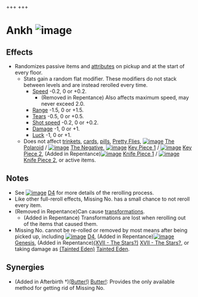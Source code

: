+++
+++

 # Ankh ![image](/image/Ankh.png) 


Effects
---------


* Randomizes passive items and [attributes](/wiki/Attribute "Attribute") on pickup and at the start of every floor.
	+ Stats gain a random flat modifier. These modifiers do not stack between levels and are instead rerolled every time.
		- [Speed](/wiki/Speed "Speed") -0.2, 0 or +0.2.
			* (Removed in Repentance) Also affects maximum speed, may never exceed 2.0.
		- [Range](/wiki/Range "Range") -1.5, 0 or +1.5.
		- [Tears](/wiki/Tears "Tears") -0.5, 0 or +0.5.
		- [Shot speed](/wiki/Shot_speed "Shot speed") -0.2, 0 or +0.2.
		- [Damage](/wiki/Damage "Damage") -1, 0 or +1.
		- [Luck](/wiki/Luck "Luck") -1, 0 or +1.
	+ Does not affect [trinkets](/wiki/Trinket "Trinket"), [cards](/wiki/Card "Card"), [pills](/wiki/Pill "Pill"), [Pretty Flies](/wiki/Pretty_Fly "Pretty Fly"), [![image](/image/The_Polaroid.png)](/wiki/The_Polaroid "The Polaroid") [The Polaroid](/wiki/The_Polaroid "The Polaroid") / [![image](/image/The_Negative.png)](/wiki/The_Negative "The Negative") [The Negative](/wiki/The_Negative "The Negative"), [![image](/image/Key_Piece_1.png)](/wiki/Key_Piece_1 "Key Piece 1") [Key Piece 1](/wiki/Key_Piece_1 "Key Piece 1") / [![image](/image/Key_Piece_2.png)](/wiki/Key_Piece_2 "Key Piece 2") [Key Piece 2](/wiki/Key_Piece_2 "Key Piece 2"), (Added in Repentance)[![image](/image/Knife_Piece_1.png)](/wiki/Knife_Piece_1 "Knife Piece 1") [Knife Piece 1](/wiki/Knife_Piece_1 "Knife Piece 1") / [![image](/image/Knife_Piece_2.png)](/wiki/Knife_Piece_2 "Knife Piece 2") [Knife Piece 2](/wiki/Knife_Piece_2 "Knife Piece 2"), or active items.


Notes
-------


* See [![image](/image/D4.png)](/wiki/D4 "D4") [D4](/wiki/D4 "D4") for more details of the rerolling process.
* Like other full-reroll effects, Missing No. has a small chance to not reroll every item.
* (Removed in Repentance)Can cause [transformations](/wiki/Transformation "Transformation").
	+ (Added in Repentance) Transformations are lost when rerolling out of the items that caused them.
* Missing No. cannot be re-rolled or removed by most means after being picked up, including [![image](/image/D4.png)](/wiki/D4 "D4") [D4](/wiki/D4 "D4"), (Added in Repentance)[![image](/image/Genesis.png)](/wiki/Genesis "Genesis") [Genesis](/wiki/Genesis "Genesis"), (Added in Repentance)[(XVII - The Stars?)](/wiki/Cards_and_Runes "XVII - The Stars?") [XVII - The Stars?](/wiki/Cards_and_Runes "Cards and Runes"), or taking damage as  [(Tainted Eden)](/wiki/Tainted_Eden "Tainted Eden") [Tainted Eden](/wiki/Tainted_Eden "Tainted Eden").


Synergies
-----------


* (Added in Afterbirth †)[(Butter!)](/wiki/Butter! "Butter!") [Butter!](/wiki/Butter! "Butter!"): Provides the only available method for getting rid of Missing No.


